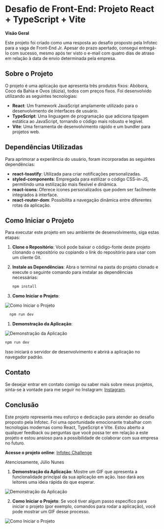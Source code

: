 # Desafio de Front-End: Projeto React + TypeScript + Vite

**Visão Geral**

Este projeto foi criado como uma resposta ao desafio proposto pela Infotec para a vaga de Front-End Jr. Apesar do prazo apertado, consegui entregá-lo com sucesso, mesmo após ter visto o e-mail com quatro dias de atraso em relação à data de envio determinada pela empresa.

## Sobre o Projeto

O projeto é uma aplicação que apresenta três produtos fixos: Abóbora, Coco da Bahia e Ovos (dúzia), todos com preços fixos. Foi desenvolvido utilizando as seguintes tecnologias:

- **React**: Um framework JavaScript amplamente utilizado para o desenvolvimento de interfaces de usuário.
- **TypeScript**: Uma linguagem de programação que adiciona tipagem estática ao JavaScript, tornando o código mais robusto e legível.
- **Vite**: Uma ferramenta de desenvolvimento rápido e um bundler para projetos web.

## Dependências Utilizadas

Para aprimorar a experiência do usuário, foram incorporadas as seguintes dependências:

- **react-toastify**: Utilizada para criar notificações personalizadas.
- **styled-components**: Empregada para estilizar o código CSS-in-JS, permitindo uma estilização mais flexível e dinâmica.
- **react-icons**: Oferece ícones personalizados que podem ser facilmente integrados à interface.
- **react-router-dom**: Possibilita a navegação dinâmica entre diferentes rotas da aplicação.

## Como Iniciar o Projeto

Para executar este projeto em seu ambiente de desenvolvimento, siga estas etapas:

1. **Clone o Repositório**: Você pode baixar o código-fonte deste projeto clonando o repositório ou copiando o link do repositório para usar com um cliente Git.

2. **Instale as Dependências**: Abra o terminal na pasta do projeto clonado e execute o seguinte comando para instalar as dependências necessárias:

   ```bash
   npm install
   ```

3. **Como Iniciar o Projeto**:

![Como Iniciar o Projeto](https://i.imgur.com/caPoPTU.gifv)

```bash
  npm run dev
```

1. **Demonstração da Aplicação**:

![Demonstração da Aplicação](url-do-seu-gif.gif)

```bash
npm run dev
```

Isso iniciará o servidor de desenvolvimento e abrirá a aplicação no navegador padrão.

## Contato

Se desejar entrar em contato comigo ou saber mais sobre meus projetos, sinta-se à vontade para me seguir no Instagram: [Instagram](https://www.instagram.com/julionunesyt/).

## Conclusão

Este projeto representa meu esforço e dedicação para atender ao desafio proposto pela Infotec. Foi uma oportunidade emocionante trabalhar com tecnologias modernas como React, TypeScript e Vite. Estou aberto a qualquer feedback ou perguntas que você possa ter em relação a este projeto e estou ansioso para a possibilidade de colaborar com sua empresa no futuro.

**Acesse o projeto online**: [Infotec Challenge](https://infotec-challenge.vercel.app/)

Atenciosamente,
Júlio Nunes

1. **Demonstração da Aplicação**: Mostre um GIF que apresenta a funcionalidade principal da sua aplicação em ação. Isso dará aos leitores uma ideia rápida do que esperar.

![Demonstração da Aplicação](url-do-seu-gif.gif)

2. **Como Iniciar o Projeto**: Se você tiver algum passo específico para iniciar o projeto (por exemplo, comandos para rodar a aplicação), você pode mostrar um GIF desse processo.

![Como Iniciar o Projeto](url-do-seu-gif.gif)

